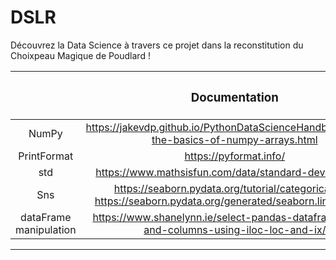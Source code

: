# DSLR
Découvrez la Data Science à travers ce projet dans la reconstitution du Choixpeau Magique de Poudlard !

||<h3 align="center"> Documentation </h3>|
|:--------:|:---------:|
|NumPy|https://jakevdp.github.io/PythonDataScienceHandbook/02.02-the-basics-of-numpy-arrays.html|
|PrintFormat|https://pyformat.info/|
|std|https://www.mathsisfun.com/data/standard-deviation.html|
|Sns|https://seaborn.pydata.org/tutorial/categorical.html</br>https://seaborn.pydata.org/generated/seaborn.lineplot.html |
|dataFrame manipulation|https://www.shanelynn.ie/select-pandas-dataframe-rows-and-columns-using-iloc-loc-and-ix/|

----
